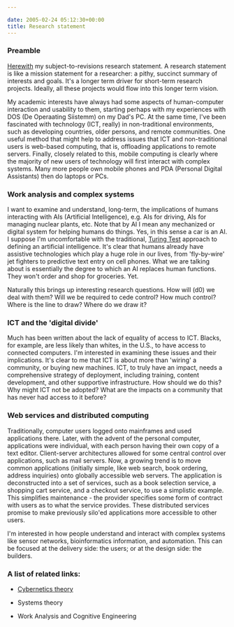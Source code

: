 ```yaml
---

date: 2005-02-24 05:12:30+00:00
title: Research statement
---
```


### Preamble 



[Herewith](http://www.tbray.org/ongoing/) my subject-to-revisions research statement.  A research statement is like a mission statement for a researcher: a pithy, succinct summary of interests and goals.  It's a longer term driver for short-term research projects.  Ideally, all these projects would flow into this longer term vision.

My academic interests have always had some aspects of human-computer interaction and usability to them, starting perhaps with my experiences with DOS (De Operaating Siistemm) on my Dad's PC.  At the same time, I've been fascinated with technology (ICT, really) in non-traditional environments, such as developing countries, older persons, and remote communities.  One useful method that might help to address issues that ICT and non-traditional users is web-based computing, that is, offloading applications to remote servers.  Finally, closely related to this, mobile computing is clearly where the majority of new users of technology will first interact with complex systems.  Many more people own mobile phones and PDA (Personal Digital Assistants) then do laptops or PCs.



### Work analysis and complex systems



I want to examine and understand, long-term, the implications of humans interacting with AIs (Artificial Intelligence), e.g. AIs for driving, AIs for managing nuclear plants, etc.  Note that by AI I mean any mechanized or digital system for helping humans do things.  Yes, in this sense a car is an AI.  I suppose I'm uncomfortable with the traditional, [Turing Test](http://en.wikipedia.org/wiki/Turing_Test) approach to defining an artificial intelligence.  It's clear that humans already have assistive technologies which play a huge role in our lives, from 'fly-by-wire' jet fighters to predictive text entry on cell phones.  What we are talking about is essentially the degree to which an AI replaces human functions.  They won't order and shop for groceries.  Yet.

Naturally this brings up interesting research questions.  How will (d0) we deal with them?  Will we be required to cede control?  How much control?  Where is the line to draw?  Where do we draw it?



### ICT and the 'digital divide'



Much has been written about the lack of equality of access to ICT.  Blacks, for example, are less likely than whites, in the U.S., to have access to connected computers.  I'm interested in examining these issues and their implications.  It's clear to me that ICT is about more than 'wiring' a community, or buying new machines.  ICT, to truly have an impact, needs a comprehensive strategy of deployment, including training, content development, and other supportive infrastructure.  How should we do this?  Why might ICT not be adopted?  What are the impacts on a community that has never had access to it before?



### Web services and distributed computing



Traditionally, computer users logged onto mainframes and used applications there.  Later, with the advent of the personal computer, applications were individual, with each person having their own copy of a text editor.  Client-server architectures allowed for some central control over applications, such as mail servers.  Now, a growing trend is to move common applications (initially simple, like web search, book ordering, address inquiries) onto globally accessible web servers.  The application is deconstructed into a set of services, such as a book selection service, a shopping cart service, and a checkout service, to use a simplistic example.  This simplifies maintenance - the provider specifies some form of contract with users as to what the service provides.  These distributed services promise to make previously silo'ed applications more accessible to other users.

I'm interested in how people understand and interact with complex systems like sensor networks, bioinformatics information, and automation.  This can be focused at the delivery side: the users; or at the design side: the builders.



### A list of related links:




  * [Cybernetics theory](http://pespmc1.vub.ac.be/DEFAULT.html)


  * Systems theory


  * Work Analysis and Cognitive Engineering


